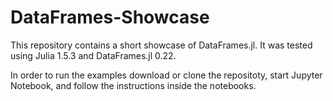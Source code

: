# DataFrames-Showcase

This repository contains a short showcase of DataFrames.jl. It was tested using Julia 1.5.3 and DataFrames.jl 0.22.

In order to run the examples download or clone the repositoty, start Jupyter Notebook, and follow the instructions inside the notebooks.
